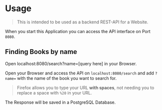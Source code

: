 # Usage

> This is intended to be used as a backend REST-API for a Website.

When you start this Application you can access the API interface on Port ``8080``.

## Finding Books by name

<tldr>
    <p>Open <shortcut>localhost:8080/search?name=[query here]</shortcut> in your Browser.</p>
    
</tldr>

Open your Browser and access the API on ``localhost:8080/search`` and add ``?name=`` with the name of the book you want to search for.

> Firefox allows you to type your URL **with spaces**, not needing you to replace a space with ``%20`` in your URL.

The Response will be saved in a PostgreSQL Database.